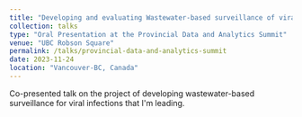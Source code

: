 ```yaml
---
title: "Developing and evaluating Wastewater-based surveillance of viral respiratory pathogens in BC"
collection: talks
type: "Oral Presentation at the Provincial Data and Analytics Summit"
venue: "UBC Robson Square"
permalink: /talks/provincial-data-and-analytics-summit
date: 2023-11-24
location: "Vancouver-BC, Canada"
---
```


Co-presented talk on the project of developing wastewater-based surveillance for viral infections that I'm leading.
